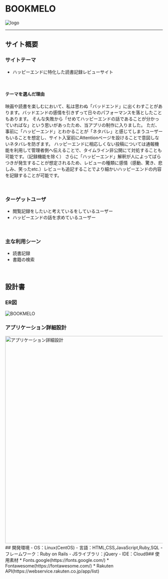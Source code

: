 # BOOKMELO
![logo](https://github.com/NNMY03/BOOKMELO-/assets/135219119/29616e02-1963-40a1-bc1d-5e57aae9509f)
* * *
## サイト概要
### サイトテーマ
* ハッピーエンドに特化した読書記録レビューサイト

<!--何を『目的』とし、どのような『分類』なのかを簡潔に書く-->
​
#### テーマを選んだ理由
映画や読書を楽しむにおいて、私は思わぬ「バッドエンド」に出くわすことがあります。バッドエンドの感情を引きずって日々のパフォーマンスを落としたこともあります。
そんな失敗から「せめてハッピーエンドの話であることが分かっていればな」という思いがあったため、当アプリの制作に入りました。
ただ、事前に「ハッピーエンド」とわかることが「ネタバレ」と感じてしまうユーザーもいることを想定し、サイト入室前にAttentionページを設けることで意図しないネタバレを防ぎます。
ハッピーエンドに相応しくない投稿については通報機能を利用して管理者側へ伝えることで、タイムライン非公開にて対処することも可能です。（記録機能を除く）
さらに「ハッピーエンド」解釈が人によってばらつきが発生することが想定されるため、レビューの種類に感情（感動、驚き、悲しみ、笑ったetc.）レビューも追記することでより細かいハッピーエンドの内容を記録することが可能です。

<!--なぜこのようなテーマにしたかを説明する-->
​
### ターゲットユーザ
* 閲覧記録をしたいと考えているをしているユーザー
* ハッピーエンドの話を求めているユーザー

<!--誰に使ってもらうかを具体的に記載する-->
​
### 主な利用シーン
* 読書記録
* 書籍の検索

<!--どのような時に使うのかの状況を記載すること-->
​
## 設計書
### ER図
![BOOKMELO](https://github.com/NNMY03/BOOKMELO-/assets/135219119/1768bba4-13ae-410f-8d39-bccb2a1c180a)
### アプリケーション詳細設計
<img width="660" alt="アプリケーション詳細設計" src="https://github.com/NNMY03/BOOKMELO-/assets/135219119/c200759b-04d4-4025-9d4c-9a835f55d6cb">
<!--テーマを設定・提出する時点では不要です-->
​
## 開発環境
- OS：Linux(CentOS)
- 言語：HTML,CSS,JavaScript,Ruby,SQL
- フレームワーク：Ruby on Rails
- JSライブラリ：jQuery
- IDE：Cloud9
​
## 使用素材
* Fonts.google(https://fonts.google.com/)
* Fontawesome(https://fontawesome.com/)
* Rakuten API(https://webservice.rakuten.co.jp/app/list)

<!--- 外部サービスの画像素材・音声素材を使用した場合は、必ずサービス名とURLを明記してください。-->
<!--- アプリケーションの実装に使用したgem/bootstrapのリファレンスなどの記載は不要です。-->
<!--- 使用しない場合は、使用素材の項目をREADMEから削除してください。-->
<!--折りたたむ-->